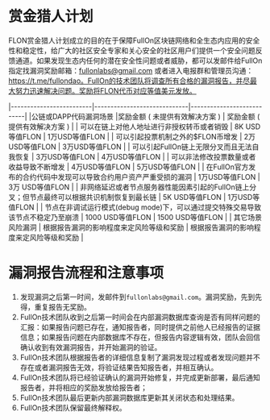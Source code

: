 # 赏金猎人计划

FLON赏金猎人计划成立的目的在于保障FullOn区块链网络和全生态内应用的安全性和稳定性，给广大的社区安全专家和关心安全的社区用户们提供一个安全问题反馈通道。如果发现生态内任何的潜在安全性问题或者威胁，都可以发邮件给FullOn指定找漏洞奖励邮箱：fullonlabs@gmail.com 或者进入电报群和管理员沟通：https://t.me/fullondao。FullOn的技术团队将调查所有合格的漏洞报告，并尽最大努力迅速解决问题。奖励将FLON代币对应等值美元发放。

|-------------------------|-----------------------------|---------------------------|
|公链或DAPP代码漏洞场景      |奖励金额 ( 未提供有效解决方案 )  | 奖励金额 ( 提供有效解决方案 ) |
| 可以在链上对他人地址进行非授权转币或者销毁 | 8K USD等值FLON | 1万USD等值FLON |
| 可以引起投票机制之外的$FLON币增发 | 2万USD等值FLON | 3万USD等值FLON |
| 可以引起FullOn链上无限分叉而且无法自我恢复 | 3万USD等值FLON | 4万USD等值FLON |
| 可以非法修改投票数量或者收益导致不断增发 | 4万USD等值FLON | 5万USD等值FLON |
| 在FullOn官方发布的合约代码中发现可以导致合约用户资产严重受损的漏洞 | 1万USD等值FLON | 3万 USD等值FLON |
| 非网络延迟或者节点服务器性能因素引起的FullOn链上分叉；但节点最终可以根据共识机制恢复到最长链 | 5K USD等值FLON | 1万USD等值FLON |
| 节点在非调试运行模式(debug mode)下，可以通过提交特殊交易导致该节点不稳定乃至崩溃 | 1000 USD等值FLON | 1500 USD等值FLON |
| 其它场景风险漏洞 | 根据报告漏洞的影响程度来定风险等级和奖励 | 根据报告漏洞的影响程度来定风险等级和奖励 |
 
# 漏洞报告流程和注意事项

1. 发现漏洞之后第一时间，发邮件到`fullonlabs@gmail.com`。漏洞奖励，先到先得，重复报告无奖励。
1. FullOn技术团队收到之后第一时间会在内部漏洞数据库查询是否有同样问题的汇报：如果报告问题已存在，通知报告者，同时提供之前他人已经报告的证据信息；如果报告问题在内部数据库不存在，但报告内容逻辑有效，团队会回信确认收到有效漏洞报告，并开始漏洞的验证。
1. FullOn技术团队根据报告者的详细信息复制了漏洞发现过程或者发现问题并不存在或者漏洞报告无效，将验证结果告知报告者，并相互确认。
1. FullOn技术团队将已经验证确认的漏洞开始修复，并完成更新部署，最后通知报告者，并将相应的奖励发放给报告者；
1. FullOn技术团队最后更新内部漏洞数据库更新其关闭状态和处理结果。
1. FullOn技术团队保留最终解释权。